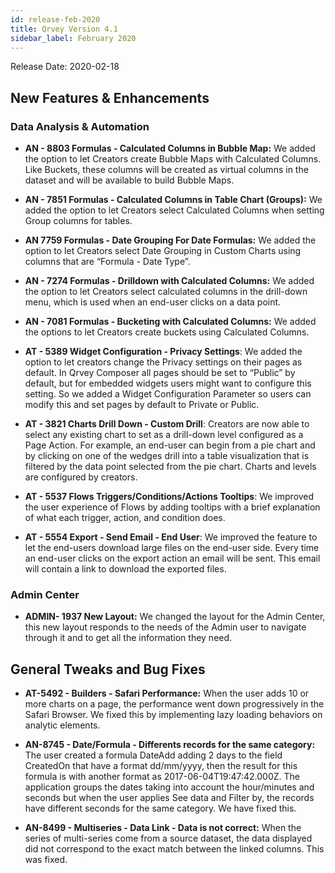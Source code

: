 ```yaml
---
id: release-feb-2020
title: Qrvey Version 4.1
sidebar_label: February 2020
---
```

<div style={{textAlign: "justify"}}>
Release Date: 2020-02-18

## New Features & Enhancements

### Data Analysis & Automation
* **AN - 8803 Formulas - Calculated Columns in Bubble Map:** We added the option to let Creators create Bubble Maps with Calculated Columns. Like Buckets, these columns will be created as virtual columns in the dataset and will be available to build Bubble Maps.

* **AN - 7851 Formulas - Calculated Columns in Table Chart (Groups):** We added the option to let Creators select Calculated Columns when setting Group columns for tables.

* **AN 7759 Formulas - Date Grouping For Date Formulas:** We added the option to let Creators select Date Grouping in Custom Charts using columns that are “Formula - Date Type”.

* **AN - 7274 Formulas - Drilldown with Calculated Columns:** We added the option to let Creators select calculated columns in the drill-down menu, which is used when an end-user clicks on a data point.

* **AN - 7081 Formulas - Bucketing with Calculated Columns:** We added the options to let Creators create buckets using Calculated Columns. 

* **AT - 5389 Widget Configuration - Privacy Settings**: We added the option to let creators change the Privacy settings on their pages as default. In Qrvey Composer all pages should be set to “Public” by default, but for embedded widgets users might want to configure this setting. So we added  a Widget Configuration Parameter so users can modify this and set pages by default to Private or Public.

* **AT - 3821 Charts Drill Down - Custom Drill**: Creators are now able to select any existing chart to set as a drill-down level configured as a Page Action. For example, an end-user can begin from a pie chart and by clicking on one of the wedges drill into a table visualization that is filtered by the data point selected from the pie chart. Charts and levels are configured by creators. 

* **AT - 5537 Flows Triggers/Conditions/Actions Tooltips**: We improved the user experience of Flows by adding tooltips with a brief explanation of what each trigger, action, and condition does.

* **AT - 5554 Export - Send Email - End User**: We improved the feature to let the end-users download large files on the end-user side. Every time an end-user clicks on the export action an email will be sent. This email will contain a link to download the exported files. 


### Admin Center

* **ADMIN- 1937 New Layout:** We changed the layout for the Admin Center, this new layout responds to the needs of the Admin user to navigate through it and to get all the information they need.


## General Tweaks and Bug Fixes

* **AT-5492 - Builders - Safari Performance:** When the user adds 10 or more charts on a page, the performance went down progressively in the Safari Browser. We fixed this by implementing lazy loading behaviors on analytic elements. 

* **AN-8745 - Date/Formula - Differents records for the same category:** The user created a formula DateAdd adding 2 days to the field CreatedOn that have a format dd/mm/yyyy, then the result for this formula is with another format as 2017-06-04T19:47:42.000Z. The application groups the dates taking into account the hour/minutes and seconds but when the user applies See data and Filter by, the records have different seconds for the same category. We have fixed this.

* **AN-8499 - Multiseries - Data Link - Data is not correct:** When the series of multi-series come from a source dataset, the data displayed did not correspond to the exact match between the linked columns. This was fixed.

</div>